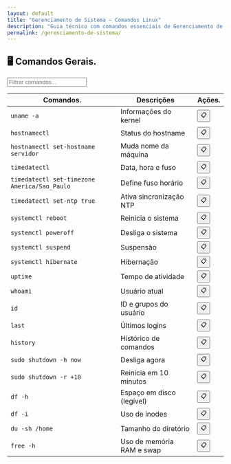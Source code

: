 ```yaml
---
layout: default
title: "Gerenciamento de Sistema — Comandos Linux"
description: "Guia técnico com comandos essenciais de Gerenciamento de Sistema. Copie, cole e use direto no terminal. Organizado por gerenciamento de sistema."
permalink: /gerenciamento-de-sistema/
---
```


<section>



<h2>🖥 Comandos Gerais.</h2>

<input type="text" oninput="filtrarLinhas(this.value)" placeholder="Filtrar comandos...">
<script>
function filtrarLinhas(termo) {
  const linhas = document.querySelectorAll('tbody tr');
  linhas.forEach(linha => {
    linha.style.display = linha.textContent.toLowerCase().includes(termo.toLowerCase()) ? '' : 'none';
  });
}
</script>


<div class="table-container">
<table class="evergreen-table">
  <thead>
    <tr>
      <th>Comandos.</th>
      <th>Descrições</th>
      <th>Ações.</th>
    </tr>
  </thead>
  <tbody>
    <tr>
      <td data-label="Comando"><code>uname -a</code></td>
      <td data-label="Descrição">Informações do kernel</td>
      <td data-label="Ação"><button class="copy-btn" data-command="uname -a">📋</button></td>
    </tr>
    <tr>
      <td data-label="Comando"><code>hostnamectl</code></td>
      <td data-label="Descrição">Status do hostname</td>
      <td data-label="Ação"><button class="copy-btn" data-command="hostnamectl">📋</button></td>
    </tr>
    <tr>
      <td data-label="Comando"><code>hostnamectl set-hostname servidor</code></td>
      <td data-label="Descrição">Muda nome da máquina</td>
      <td data-label="Ação"><button class="copy-btn" data-command="hostnamectl set-hostname servidor">📋</button></td>
    </tr>
    <tr>
      <td data-label="Comando"><code>timedatectl</code></td>
      <td data-label="Descrição">Data, hora e fuso</td>
      <td data-label="Ação"><button class="copy-btn" data-command="timedatectl">📋</button></td>
    </tr>
    <tr>
      <td data-label="Comando"><code>timedatectl set-timezone America/Sao_Paulo</code></td>
      <td data-label="Descrição">Define fuso horário</td>
      <td data-label="Ação"><button class="copy-btn" data-command="timedatectl set-timezone America/Sao_Paulo">📋</button></td>
    </tr>
    <tr>
      <td data-label="Comando"><code>timedatectl set-ntp true</code></td>
      <td data-label="Descrição">Ativa sincronização NTP</td>
      <td data-label="Ação"><button class="copy-btn" data-command="timedatectl set-ntp true">📋</button></td>
    </tr>
    <tr>
      <td data-label="Comando"><code>systemctl reboot</code></td>
      <td data-label="Descrição">Reinicia o sistema</td>
      <td data-label="Ação"><button class="copy-btn" data-command="systemctl reboot">📋</button></td>
    </tr>
    <tr>
      <td data-label="Comando"><code>systemctl poweroff</code></td>
      <td data-label="Descrição">Desliga o sistema</td>
      <td data-label="Ação"><button class="copy-btn" data-command="systemctl poweroff">📋</button></td>
    </tr>
    <tr>
      <td data-label="Comando"><code>systemctl suspend</code></td>
      <td data-label="Descrição">Suspensão</td>
      <td data-label="Ação"><button class="copy-btn" data-command="systemctl suspend">📋</button></td>
    </tr>
    <tr>
      <td data-label="Comando"><code>systemctl hibernate</code></td>
      <td data-label="Descrição">Hibernação</td>
      <td data-label="Ação"><button class="copy-btn" data-command="systemctl hibernate">📋</button></td>
    </tr>
    <tr>
      <td data-label="Comando"><code>uptime</code></td>
      <td data-label="Descrição">Tempo de atividade</td>
      <td data-label="Ação"><button class="copy-btn" data-command="uptime">📋</button></td>
    </tr>
    <tr>
      <td data-label="Comando"><code>whoami</code></td>
      <td data-label="Descrição">Usuário atual</td>
      <td data-label="Ação"><button class="copy-btn" data-command="whoami">📋</button></td>
    </tr>
    <tr>
      <td data-label="Comando"><code>id</code></td>
      <td data-label="Descrição">ID e grupos do usuário</td>
      <td data-label="Ação"><button class="copy-btn" data-command="id">📋</button></td>
    </tr>
    <tr>
      <td data-label="Comando"><code>last</code></td>
      <td data-label="Descrição">Últimos logins</td>
      <td data-label="Ação"><button class="copy-btn" data-command="last">📋</button></td>
    </tr>
    <tr>
      <td data-label="Comando"><code>history</code></td>
      <td data-label="Descrição">Histórico de comandos</td>
      <td data-label="Ação"><button class="copy-btn" data-command="history">📋</button></td>
    </tr>
    <tr>
      <td data-label="Comando"><code>sudo shutdown -h now</code></td>
      <td data-label="Descrição">Desliga agora</td>
      <td data-label="Ação"><button class="copy-btn" data-command="sudo shutdown -h now">📋</button></td>
    </tr>
    <tr>
      <td data-label="Comando"><code>sudo shutdown -r +10</code></td>
      <td data-label="Descrição">Reinicia em 10 minutos</td>
      <td data-label="Ação"><button class="copy-btn" data-command="sudo shutdown -r +10">📋</button></td>
    </tr>
    <tr>
      <td data-label="Comando"><code>df -h</code></td>
      <td data-label="Descrição">Espaço em disco (legível)</td>
      <td data-label="Ação"><button class="copy-btn" data-command="df -h">📋</button></td>
    </tr>
    <tr>
      <td data-label="Comando"><code>df -i</code></td>
      <td data-label="Descrição">Uso de inodes</td>
      <td data-label="Ação"><button class="copy-btn" data-command="df -i">📋</button></td>
    </tr>
    <tr>
      <td data-label="Comando"><code>du -sh /home</code></td>
      <td data-label="Descrição">Tamanho do diretório</td>
      <td data-label="Ação"><button class="copy-btn" data-command="du -sh /home">📋</button></td>
    </tr>
    <tr>
      <td data-label="Comando"><code>free -h</code></td>
      <td data-label="Descrição">Uso de memória RAM e swap</td>
      <td data-label="Ação"><button class="copy-btn" data-command="free -h">📋</button></td>
    </tr>
  </tbody>
</table>
</div>







</section>
